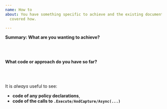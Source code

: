```yaml
---
name: How to
about: You have something specific to achieve and the existing documentation hasn't
  covered how.

---
```


<!-- 
Be sure to check out the ReadMe (https://github.com/App-vNext/Polly/blob/main/README.md) and wiki (https://github.com/App-vNext/Polly/wiki) first!  

https://github.com/App-vNext/Polly/wiki contains detailed pages on each policy type. Many questions are answered there about policy operation, how to change operation with configuration options, and how to attach behaviour via delegates.  Other wiki pages cover [unit-testing](https://github.com/App-vNext/Polly/wiki/Unit-testing-with-Polly), [async usage](https://github.com/App-vNext/Polly/wiki/Asynchronous-action-execution), common patterns, and [using HttpClientFactory in ASPNET Core2.1 as the best way to integrate Polly into outbound `HttpClient` calls](https://github.com/App-vNext/Polly/wiki/Polly-and-HttpClientFactory).

-->


**Summary: What are you wanting to achieve?**

<br/>
<br/>

**What code or approach do you have so far?**  

<br/>
<br/>

It is _always_ useful to see:

+ **code of any policy declarations**, 
+ **code of the calls to `.Execute/AndCapture/Async(...)`**
